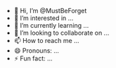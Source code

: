- 👋 Hi, I’m @MustBeForget
- 👀 I’m interested in ...
- 🌱 I’m currently learning ...
- 💞️ I’m looking to collaborate on ...
- 📫 How to reach me ...
- 😄 Pronouns: ...
- ⚡ Fun fact: ...

<!---
MustBeForget/MustBeForget is a ✨ special ✨ repository because its `README.md` (this file) appears on your GitHub profile.
You can click the Preview link to take a look at your changes.
--->
